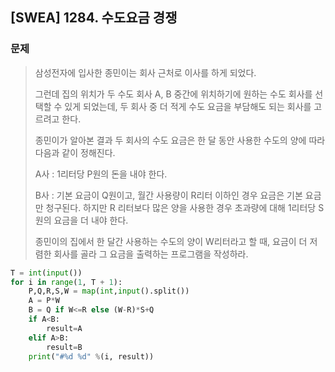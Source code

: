 ## [SWEA] 1284. 수도요금 경쟁

### 문제

> 삼성전자에 입사한 종민이는 회사 근처로 이사를 하게 되었다.
>
> 그런데 집의 위치가 두 수도 회사 A, B 중간에 위치하기에 원하는 수도 회사를 선택할 수 있게 되었는데, 두 회사 중 더 적게 수도 요금을 부담해도 되는 회사를 고르려고 한다.
>  
> 종민이가 알아본 결과 두 회사의 수도 요금은 한 달 동안 사용한 수도의 양에 따라 다음과 같이 정해진다.
>  
> A사 : 1리터당 P원의 돈을 내야 한다.
>
> B사 : 기본 요금이 Q원이고, 월간 사용량이 R리터 이하인 경우 요금은 기본 요금만 청구된다. 하지만 R 리터보다 많은 양을 사용한 경우 초과량에 대해 1리터당 S원의 요금을 더 내야 한다.
>
> 종민이의 집에서 한 달간 사용하는 수도의 양이 W리터라고 할 때, 요금이 더 저렴한 회사를 골라 그 요금을 출력하는 프로그램을 작성하라.

```python
T = int(input())
for i in range(1, T + 1):
    P,Q,R,S,W = map(int,input().split())
    A = P*W
    B = Q if W<=R else (W-R)*S+Q
    if A<B:
        result=A
    elif A>B:
        result=B
    print("#%d %d" %(i, result))
```

